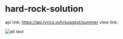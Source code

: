 # hard-rock-solution
api link: https://api.lyrics.ovh/suggest/summer
view link: 

![alt text](https://i.ibb.co/q9THVDG/lyrics-search.png)
